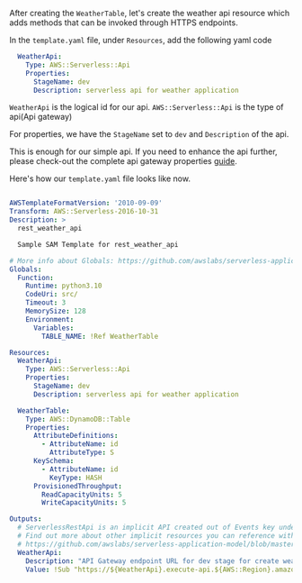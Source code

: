 After creating the `WeatherTable`, let's create the weather api resource
which adds methods that can be invoked through HTTPS endpoints.

In the `template.yaml` file, under `Resources`, add the following yaml code

```yaml
  WeatherApi:
    Type: AWS::Serverless::Api
    Properties:
      StageName: dev
      Description: serverless api for weather application

```
`WeatherApi` is the logical id for our api.
`AWS::Serverless::Api` is the type of api(Api gateway)

For properties, we have the `StageName` set to `dev` and `Description` of the api. 

This is enough for our simple api. If you need to enhance the api further, please 
check-out the complete api gateway properties [guide](https://docs.aws.amazon.com/serverless-application-model/latest/developerguide/sam-resource-api.html).

Here's how our `template.yaml` file looks like now.

```yaml

AWSTemplateFormatVersion: '2010-09-09'
Transform: AWS::Serverless-2016-10-31
Description: >
  rest_weather_api

  Sample SAM Template for rest_weather_api

# More info about Globals: https://github.com/awslabs/serverless-application-model/blob/master/docs/globals.rst
Globals:
  Function:
    Runtime: python3.10
    CodeUri: src/
    Timeout: 3
    MemorySize: 128
    Environment:
      Variables:
        TABLE_NAME: !Ref WeatherTable

Resources:
  WeatherApi:
    Type: AWS::Serverless::Api
    Properties:
      StageName: dev
      Description: serverless api for weather application

  WeatherTable:
    Type: AWS::DynamoDB::Table
    Properties:
      AttributeDefinitions:
        - AttributeName: id
          AttributeType: S
      KeySchema:
        - AttributeName: id
          KeyType: HASH
      ProvisionedThroughput:
        ReadCapacityUnits: 5
        WriteCapacityUnits: 5

Outputs:
  # ServerlessRestApi is an implicit API created out of Events key under Serverless::Function
  # Find out more about other implicit resources you can reference within SAM
  # https://github.com/awslabs/serverless-application-model/blob/master/docs/internals/generated_resources.rst#api
  WeatherApi:
    Description: "API Gateway endpoint URL for dev stage for create weather function"
    Value: !Sub "https://${WeatherApi}.execute-api.${AWS::Region}.amazonaws.com/dev/"

```